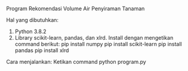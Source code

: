 Program Rekomendasi Volume Air Penyiraman Tanaman

Hal yang dibutuhkan:
1. Python 3.8.2
2. Library scikit-learn, pandas, dan xlrd. Install dengan
mengetikan command berikut:
pip install numpy
pip install scikit-learn
pip install pandas
pip install xlrd

Cara menjalankan:
Ketikan command
python program.py
